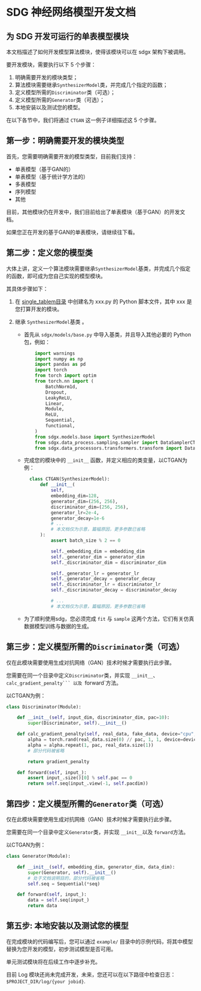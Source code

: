 # SDG 神经网络模型开发文档

## 为 SDG 开发可运行的单表模型模块

本文档描述了如何开发模型算法模块，使得该模块可以在 sdgx 架构下被调用。

要开发模块，需要执行以下 5 个步骤：

1. 明确需要开发的模块类型；
1. 算法模块需要继承`SynthesizerModel`类，并完成几个指定的函数；
1. 定义模型所需的`Discriminator`类（可选）；
1. 定义模型所需的`Generator`类（可选）；
1. 本地安装以及测试您的模型。

在以下各节中，我们将通过 `CTGAN` 这一例子详细描述这 5 个步骤。

## 第一步：明确需要开发的模块类型

首先，您需要明确需要开发的模型类型，目前我们支持：

- 单表模型（基于GAN的）
- 单表模型（基于统计学方法的）
- 多表模型
- 序列模型
- 其他

目前，其他模块仍在开发中，我们目前给出了单表模块（基于GAN）的开发文档。

如果您正在开发的基于GAN的单表模块，请继续往下看。

## 第二步：定义您的模型类

大体上讲，定义一个算法模块需要继承`SynthesizerModel`基类，并完成几个指定的函数，即可成为您自己实现的模型模块。

其具体步骤如下：

1. 在 [single_tablem目录](../../sdgx/models/single_table/) 中创建名为 xxx.py 的 Python 脚本文件，其中 xxx 是您打算开发的模块。

1. 继承 `SynthesizerModel`基类 。

   - 首先从 `sdgx/models/base.py` 中导入基类，并且导入其他必要的 Python 包，例如：

     ```python
         import warnings
         import numpy as np
         import pandas as pd
         import torch
         from torch import optim
         from torch.nn import (
             BatchNorm1d,
             Dropout,
             LeakyReLU,
             Linear,
             Module,
             ReLU,
             Sequential,
             functional,
         )
         from sdgx.models.base import SynthesizerModel
         from sdgx.data_process.sampling.sampler import DataSamplerCTGAN
         from sdgx.data_processors.transformers.transform import DataTransformer
     ```

   - 完成您的模块中的 `__init__` 函数，并定义相应的类变量，以CTGAN为例：

     ```python
       class CTGAN(SynthesizerModel):
           def __init__(
               self,
               embedding_dim=128,
               generator_dim=(256, 256),
               discriminator_dim=(256, 256),
               generator_lr=2e-4,
               generator_decay=1e-6
               # ...
               # 本文档仅为示意，篇幅原因，更多参数已省略
           ):
               assert batch_size % 2 == 0

               self._embedding_dim = embedding_dim
               self._generator_dim = generator_dim
               self._discriminator_dim = discriminator_dim

               self._generator_lr = generator_lr
               self._generator_decay = generator_decay
               self._discriminator_lr = discriminator_lr
               self._discriminator_decay = discriminator_decay

               # ...
               # 本文档仅为示意，篇幅原因，更多参数已省略
     ```

   - 为了顺利使用sdg，您必须完成 `fit` 与 `sample` 这两个方法，它们有关仿真数据模型训练与数据的生成。

## 第三步：定义模型所需的`Discriminator`类（可选）

仅在此模块需要使用生成对抗网络（GAN）技术时候才需要执行此步骤。

您需要在同一个目录中定义`Discriminator`类，并实现 `__init__`、```` calc_gradient_penalty``` 以及  ````forward\`方法。

以CTGAN为例：

```python
class Discriminator(Module):

    def __init__(self, input_dim, discriminator_dim, pac=10):
        super(Discriminator, self).__init__()

    def calc_gradient_penalty(self, real_data, fake_data, device="cpu", pac=10, lambda_=10):
        alpha = torch.rand(real_data.size(0) // pac, 1, 1, device=device)
        alpha = alpha.repeat(1, pac, real_data.size(1))
        # 部分代码被省略

        return gradient_penalty

    def forward(self, input_):
        assert input_.size()[0] % self.pac == 0
        return self.seq(input_.view(-1, self.pacdim))
```

## 第四步：定义模型所需的`Generator`类（可选）

仅在此模块需要使用生成对抗网络（GAN）技术时候才需要执行此步骤。

您需要在同一个目录中定义`Generator`类，并实现 `__init__`以及 `forward`方法。

以CTGAN为例：

```python
class Generator(Module):

    def __init__(self, embedding_dim, generator_dim, data_dim):
        super(Generator, self).__init__()
        # 处于文档说明目的，部分代码被省略
        self.seq = Sequential(*seq)

    def forward(self, input_):
        data = self.seq(input_)
        return data
```

## 第五步: 本地安装以及测试您的模型

在完成模块的代码编写后，您可以通过 `example/` 目录中的示例代码，将其中模型替换为您开发的模型，初步测试模型是否可用。

单元测试模块将在后续工作中逐步补充。

目前 Log 模块还尚未完成开发，未来，您还可以在以下路径中检查日志：`$PROJECT_DIR/log/{your jobid}`.
